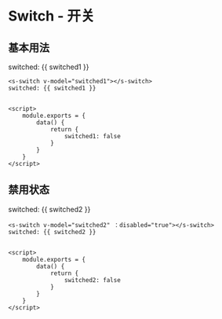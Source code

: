 # Switch - 开关

## 基本用法
<div class="demo">
    <s-switch v-model="switched1"></s-switch>
</div>

<div class="demo">
    switched: {{ switched1 }}
</div>

```
<s-switch v-model="switched1"></s-switch>
switched: {{ switched1 }}


<script>
    module.exports = {
        data() {
            return {
                switched1: false
            }
        }
    }
</script>
```

## 禁用状态
<div class="demo">
    <s-switch v-model="switched2" :disabled="true"></s-switch>
</div>
<div class="demo">
    switched: {{ switched2 }}
</div>

```
<s-switch v-model="switched2" ：disabled="true"></s-switch>
switched: {{ switched2 }}


<script>
    module.exports = {
        data() {
            return {
                switched2: false
            }
        }
    }
</script>
```

<script>
    module.exports = {
        data() {
            return {
                switched1: false,
                switched2: false
            }
        }
    }
</script>


